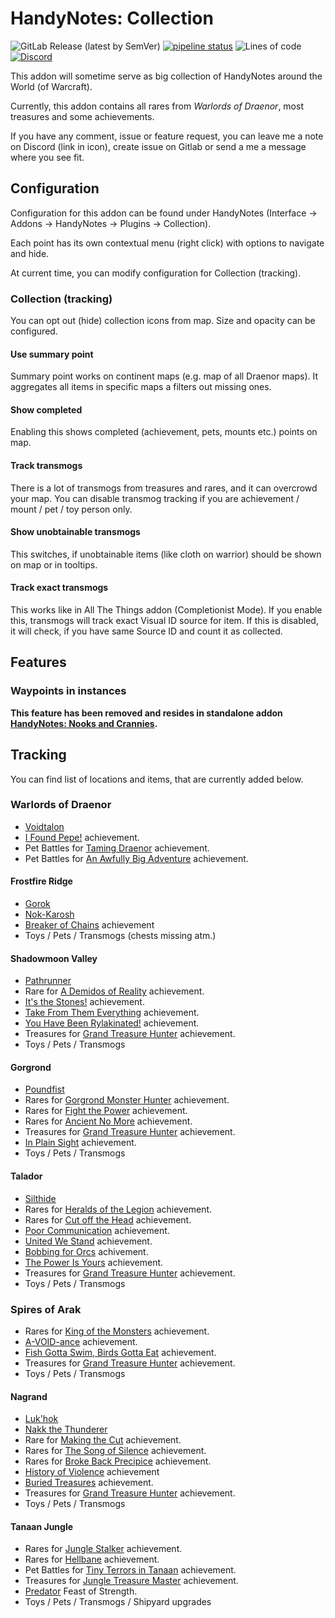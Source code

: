 # HandyNotes: Collection

![GitLab Release (latest by SemVer)](https://img.shields.io/gitlab/v/release/29598319)
[![pipeline status](https://gitlab.com/mulambo/HandyNotes_Collection/badges/master/pipeline.svg)](https://gitlab.com/mulambo/HandyNotes_Collection/-/commits/master)
![Lines of code](https://img.shields.io/tokei/lines/gitlab/mulambo/HandyNotes_Collection)
[![Discord](https://img.shields.io/discord/913407805074055169?logo=Discord)](https://discord.gg/y3BukFRv3D)

This addon will sometime serve as big collection of HandyNotes around the World (of Warcraft).

Currently, this addon contains all rares from _Warlords of Draenor_, most treasures and some achievements.

If you have any comment, issue or feature request, you can leave me a note on Discord (link in icon), create issue on Gitlab or send a me a message where you see fit.

## Configuration

Configuration for this addon can be found under HandyNotes (Interface -> Addons -> HandyNotes -> Plugins -> Collection).

Each point has its own contextual menu (right click) with options to navigate and hide.

At current time, you can modify configuration for Collection (tracking).

### Collection (tracking)

You can opt out (hide) collection icons from map. Size and opacity can be configured.

#### Use summary point

Summary point works on continent maps (e.g. map of all Draenor maps). It aggregates all items in specific maps a filters out missing ones.

#### Show completed

Enabling this shows completed (achievement, pets, mounts etc.) points on map.

#### Track transmogs

There is a lot of transmogs from treasures and rares, and it can overcrowd your map. You can disable transmog tracking if you are achievement / mount / pet / toy person only.

#### Show unobtainable transmogs

This switches, if unobtainable items (like cloth on warrior) should be shown on map or in tooltips.

#### Track exact transmogs

This works like in All The Things addon (Completionist Mode). If you enable this, transmogs will track exact Visual ID source for item. If this is disabled, it will check, if you have same Source ID and count it as collected.

## Features

### Waypoints in instances

__This feature has been removed and resides in standalone addon [HandyNotes: Nooks and Crannies](https://www.curseforge.com/wow/addons/handynotes-nooks-and-crannies).__

## Tracking

You can find list of locations and items, that are currently added below.

### Warlords of Draenor

- [Voidtalon](https://www.wowhead.com/item=121815/voidtalon-of-the-dark-star)
- [I Found Pepe!](https://www.wowhead.com/achievement=10053/i-found-pepe) achievement.
- Pet Battles for [Taming Draenor](https://www.wowhead.com/achievement=9724/taming-draenor) achievement.
- Pet Battles for [An Awfully Big Adventure](https://www.wowhead.com/achievement=9069/an-awfully-big-adventure) achievement.

#### Frostfire Ridge

- [Gorok](https://www.wowhead.com/npc=50992/gorok)
- [Nok-Karosh](https://www.wowhead.com/npc=81001/nok-karosh)
- [Breaker of Chains](https://www.wowhead.com/achievement=9533/breaker-of-chains) achievement
- Toys / Pets / Transmogs (chests missing atm.)

#### Shadowmoon Valley

- [Pathrunner](https://www.wowhead.com/npc=50883/pathrunner)
- Rare for [A Demidos of Reality](https://www.wowhead.com/achievement=9437/a-demidos-of-reality) achievement.
- [It's the Stones!](https://www.wowhead.com/achievement=9436/its-the-stones) achievement.
- [Take From Them Everything](https://www.wowhead.com/achievement=9435/take-from-them-everything) achievement.
- [You Have Been Rylakinated!](https://www.wowhead.com/achievement=9481/you-have-been-rylakinated) achievement.
- Treasures for [Grand Treasure Hunter](https://www.wowhead.com/achievement=9728/grand-treasure-hunter) achievement.
- Toys / Pets / Transmogs

#### Gorgrond

- [Poundfist](https://www.wowhead.com/npc=50985/poundfist)
- Rares for [Gorgrond Monster Hunter](https://www.wowhead.com/achievement=9400/gorgrond-monster-hunter) achievement.
- Rares for [Fight the Power](https://www.wowhead.com/achievement=9655/fight-the-power) achievement.
- Rares for [Ancient No More](https://www.wowhead.com/achievement=9678/ancient-no-more) achievement.
- Treasures for [Grand Treasure Hunter](https://www.wowhead.com/achievement=9728/grand-treasure-hunter) achievement.
- [In Plain Sight](https://www.wowhead.com/achievement=9656/in-plain-sight) achievement.
- Toys / Pets / Transmogs

#### Talador

- [Silthide](https://www.wowhead.com/npc=51015/silthide)
- Rares for [Heralds of the Legion](https://www.wowhead.com/achievement=9638/heralds-of-the-legion) achievement.
- Rares for [Cut off the Head](https://www.wowhead.com/achievement=9633/cut-off-the-head) achievement.
- [Poor Communication](https://www.wowhead.com/achievement=9637/poor-communication) achievement.
- [United We Stand](https://www.wowhead.com/achievement=9636/united-we-stand) achievement.
- [Bobbing for Orcs](https://www.wowhead.com/achievement=9635/bobbing-for-orcs) achivement.
- [The Power Is Yours](https://www.wowhead.com/achievement=9632/the-power-is-yours) achievement.
- Treasures for [Grand Treasure Hunter](https://www.wowhead.com/achievement=9728/grand-treasure-hunter) achievement.
- Toys / Pets / Transmogs

### Spires of Arak

- Rares for [King of the Monsters](https://www.wowhead.com/achievement=9601/king-of-the-monsters) achievement.
- [A-VOID-ance](https://www.wowhead.com/achievement=9433/cut-off-the-head) achievement.
- [Fish Gotta Swim, Birds Gotta Eat](https://www.wowhead.com/achievement=9613/fish-gotta-swim-birds-gotta-eat) achievement.
- Treasures for [Grand Treasure Hunter](https://www.wowhead.com/achievement=9728/grand-treasure-hunter) achievement.
- Toys / Pets / Transmogs

#### Nagrand

- [Luk'hok](https://www.wowhead.com/npc=50981/lukhok)
- [Nakk the Thunderer](https://www.wowhead.com/npc=50990/nakk-the-thunderer)
- Rare for [Making the Cut](https://www.wowhead.com/achievement=9617/making-the-cut) achievement.
- Rares for [The Song of Silence](https://www.wowhead.com/achievement=9541/the-song-of-silence) achievement.
- Rares for [Broke Back Precipice](https://www.wowhead.com/achievement=9571/broke-back-precipice) achievement.
- [History of Violence](https://www.wowhead.com/achievement=9610/history-of-violence) achievement
- [Buried Treasures](https://www.wowhead.com/achievement=9548/buried-treasures) achievement.
- Treasures for [Grand Treasure Hunter](https://www.wowhead.com/achievement=9728/grand-treasure-hunter) achievement.
- Toys / Pets / Transmogs

#### Tanaan Jungle

- Rares for [Jungle Stalker](https://www.wowhead.com/achievement=10070/jungle-stalker) achievement.
- Rares for [Hellbane](https://www.wowhead.com/achievement=10061/hellbane) achievement.
- Pet Battles for [Tiny Terrors in Tanaan](https://www.wowhead.com/achievement=10052/tiny-terrors-in-tanaan) achievement.
- Treasures for [Jungle Treasure Master](https://www.wowhead.com/achievement=10262/jungle-treasure-master) achievement.
- [Predator](https://www.wowhead.com/achievement=10334/predator) Feast of Strength.
- Toys / Pets / Transmogs / Shipyard upgrades
